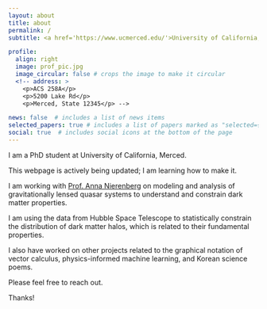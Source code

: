 ```yaml
---
layout: about
title: about
permalink: /
subtitle: <a href='https://www.ucmerced.edu/'>University of California, Merced.</a>

profile:
  align: right
  image: prof_pic.jpg
  image_circular: false # crops the image to make it circular
  <!-- address: >
    <p>ACS 258A</p>
    <p>5200 Lake Rd</p>
    <p>Merced, State 12345</p> -->

news: false  # includes a list of news items
selected_papers: true # includes a list of papers marked as "selected={true}"
social: true  # includes social icons at the bottom of the page
---
```


<!---
Write your biography here. Tell the world about yourself. Link to your favorite [subreddit](http://reddit.com). You can put a picture in, too. The code is already in, just name your picture `prof_pic.jpg` and put it in the `img/` folder.

Put your address / P.O. box / other info right below your picture. You can also disable any these elements by editing `profile` property of the YAML header of your `_pages/about.md`. Edit `_bibliography/papers.bib` and Jekyll will render your [publications page](/al-folio/publications/) automatically.

Link to your social media connections, too. This theme is set up to use [Font Awesome icons](http://fortawesome.github.io/Font-Awesome/) and [Academicons](https://jpswalsh.github.io/academicons/), like the ones below. Add your Facebook, Twitter, LinkedIn, Google Scholar, or just disable all of them.
-->

I am a PhD student at University of California, Merced.

This webpage is actively being updated; I am learning how to make it.

I am working with <a href='https://www.ucmerced.edu/content/anna-nierenberg'>Prof. Anna Nierenberg</a> on modeling and analysis of gravitationally lensed quasar systems to understand and constrain dark matter properties.

I am using the data from Hubble Space Telescope to statistically constrain the distribution of dark matter halos, which is related to their fundamental properties.

I also have worked on other projects related to the graphical notation of vector calculus, physics-informed machine learning, and Korean science poems.

Please feel free to reach out.

Thanks!
